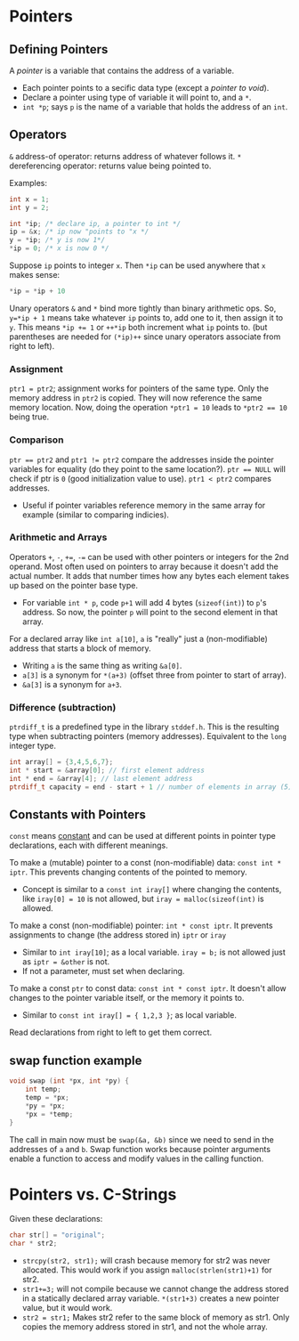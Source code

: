 # Pointers
## Defining Pointers
A *pointer* is a variable that contains the address of a variable. 
- Each pointer points to a secific data type (except a *pointer to void*). 
- Declare a pointer using type of variable it will point to, and a `*`.
- `int *p`; says `p` is the name of a variable that holds the address of an `int`.

## Operators
`&` address-of operator: returns address of whatever follows it.
`*` dereferencing operator: returns value being pointed to.

Examples:
```c
int x = 1;
int y = 2;

int *ip; /* declare ip, a pointer to int */
ip = &x; /* ip now "points to "x */
y = *ip; /* y is now 1*/
*ip = 0; /* x is now 0 */
```


Suppose `ip` points to integer `x`. Then `*ip` can be used anywhere that `x` makes sense:
```c
*ip = *ip + 10
```

Unary operators `&` and `*` bind more tightly than binary arithmetic ops. So, `y=*ip + 1` means take whatever `ip` points to, add one to it, then assign it to `y`.
This means `*ip += 1` or `++*ip` both increment what `ip` points to. (but parentheses are needed for `(*ip)++` since unary  operators associate from right to left).

### Assignment
`ptr1 = ptr2`; assignment works for pointers of the same type. Only the memory address in `ptr2` is copied. They will now reference the same memory location. Now, doing the operation `*ptr1 = 10` leads to `*ptr2 == 10` being true. 

### Comparison
`ptr == ptr2` and `ptr1 != ptr2` compare the addresses inside the pointer variables for equality (do they point to the same location?).
`ptr == NULL` will check if ptr is `0` (good initialization value to use). 
`ptr1 < ptr2` compares addresses.
- Useful if pointer variables reference memory in the same array for example (similar to comparing indicies). 

### Arithmetic and Arrays
Operators `+`, `-`, `+=`, `-=` can be used with other pointers or integers for the 2nd operand. 
Most often used on pointers to array because it doesn't add the actual number. It adds that number times how any bytes each element takes up based on the pointer base type. 
- For variable `int * p`, code `p+1` will add 4 bytes (`sizeof(int)`) to `p`'s address. So now, the pointer `p` will point to the second element in that array. 

For a declared array like `int a[10]`, `a` is "really" just a (non-modifiable) address that starts a block of memory.
- Writing `a` is the same thing as writing `&a[0]`.
- `a[3]` is a synonym for `*(a+3)` (offset three from pointer to start of array).
- `&a[3]` is a synonym for `a+3`.  

### Difference (subtraction)
`ptrdiff_t` is a predefined type in the library `stddef.h`. This is the resulting type when subtracting pointers (memory addresses). Equivalent to the `long` integer type. 
```c
int array[] = {3,4,5,6,7};
int * start = &array[0]; // first element address
int * end = &array[4]; // last element address
ptrdiff_t capacity = end - start + 1 // number of elements in array (5)
```

## Constants with Pointers
`const` means [constant](Basics%20of%20C.md#const.md) and can be used at different points in pointer type declarations, each with different meanings. 

To make a (mutable) pointer to a const (non-modifiable) data: `const int * iptr`. This prevents changing contents of the pointed to memory. 
-	Concept is similar to a `const int iray[]` where changing the contents, like `iray[0] = 10` is not allowed, but `iray = malloc(sizeof(int)` is allowed. 

To make a const (non-modifiable) pointer: `int * const iptr`. It prevents assignments to change (the address stored in) `iptr` or 	`iray`
-	Similar to `int iray[10]`; as a local variable. `iray = b;` is not allowed just as `iptr = &other` is not. 
-	If not a parameter, must set when declaring. 

To make a const `ptr` to const data: `const int * const iptr`. It doesn't allow changes to the pointer variable itself, or the memory it points to. 
- Similar to `const int iray[] = { 1,2,3 }`; as local variable.

Read declarations from right to left to get them correct.

## swap function example
```c
void swap (int *px, int *py) {
	int temp;
	temp = *px;
	*py = *px;
	*px = *temp;
}
```
The call in main now must be `swap(&a, &b)` since we need to send in the addresses of `a` and `b`. 
Swap function works because pointer arguments enable a function to access and modify values in the calling function.

# Pointers vs. C-Strings
Given these declarations:
```c
char str[] = "original";
char * str2;
```
- `strcpy(str2, str1);` will crash because memory for str2 was never allocated. This would work if you assign `malloc(strlen(str1)+1)` for str2.
- `str1+=3;` will not compile because we cannot change the address stored in a statically declared array variable. `*(str1+3)` creates a new pointer value, but it would work.
- `str2 = str1;` Makes str2 refer to the same block of memory as str1. Only copies the memory address stored in str1, and not the whole array. 